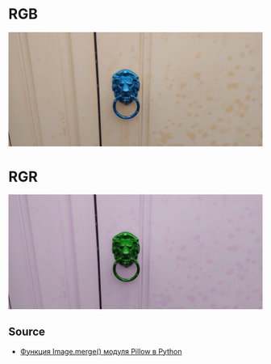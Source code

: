# RGB  


![](https://raw.githubusercontent.com/tonypithony/spllitPILcolor/main/d.jpg)

# RGR  


![](https://raw.githubusercontent.com/tonypithony/spllitPILcolor/main/d_merge_test-RGR.jpg)



## Source

* [Функция Image.merge() модуля Pillow в Python](https://docs-python.ru/packages/biblioteka-pillow-python/funktsiia-image-merge/)
